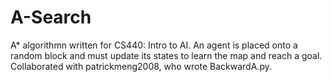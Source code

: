 # A-Search
A* algorithmn written for CS440: Intro to AI. An agent is placed onto a random block and must update its states to learn the map and reach a goal. Collaborated with patrickmeng2008, who wrote BackwardA.py.
